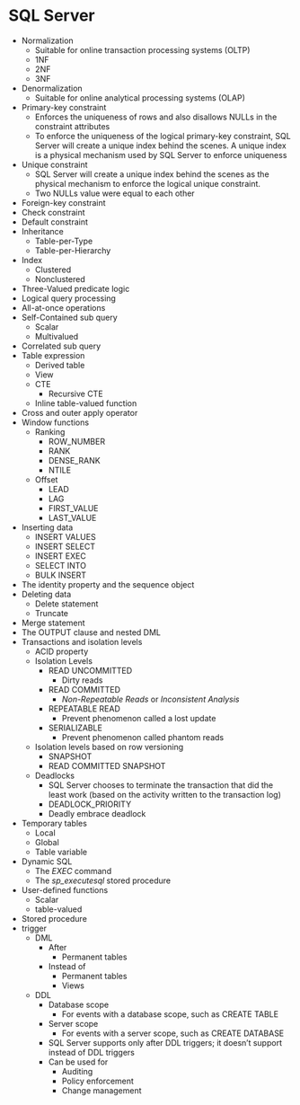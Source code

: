 # SQL Server

* Normalization
  * Suitable for online transaction processing systems (OLTP)
  * 1NF
  * 2NF
  * 3NF
* Denormalization
  * Suitable for online analytical processing systems (OLAP)
* Primary-key constraint
  * Enforces the uniqueness of rows and also disallows NULLs in the constraint attributes
  * To enforce the uniqueness of the logical primary-key constraint, SQL Server will create
      a unique index behind the scenes. A unique index is a physical mechanism used by
      SQL Server to enforce uniqueness
* Unique constraint
  * SQL Server will create a unique index behind the scenes as the physical mechanism to enforce
      the logical unique constraint.
  * Two NULLs value were equal to each other
* Foreign-key constraint
* Check constraint
* Default constraint
* Inheritance
  * Table-per-Type
  * Table-per-Hierarchy
* Index
  * Clustered
  * Nonclustered
* Three-Valued predicate logic
* Logical query processing
* All-at-once operations
* Self-Contained sub query
  * Scalar
  * Multivalued
* Correlated sub query
* Table expression
  * Derived table
  * View
  * CTE
    * Recursive CTE
  * Inline table-valued function
* Cross and outer apply operator
* Window functions
  * Ranking
    * ROW_NUMBER
    * RANK
    * DENSE_RANK
    * NTILE
  * Offset
    * LEAD
    * LAG
    * FIRST_VALUE
    * LAST_VALUE
* Inserting data
  * INSERT VALUES
  * INSERT SELECT
  * INSERT EXEC
  * SELECT INTO
  * BULK INSERT
* The identity property and the sequence object
* Deleting data
  * Delete statement
  * Truncate
* Merge statement
* The OUTPUT clause and nested DML
* Transactions and isolation levels
  * ACID property
  * Isolation Levels
    * READ UNCOMMITTED
      * Dirty reads
    * READ COMMITTED
      * *Non-Repeatable Reads* or *Inconsistent Analysis*
    * REPEATABLE READ
      * Prevent phenomenon called a lost update
    * SERIALIZABLE
      * Prevent phenomenon called phantom reads
  * Isolation levels based on row versioning
    * SNAPSHOT
    * READ COMMITTED SNAPSHOT
  * Deadlocks
    * SQL Server chooses to terminate the transaction that did the least work
        (based on the activity written to the transaction log)
    * DEADLOCK_PRIORITY
    * Deadly embrace deadlock
* Temporary tables
  * Local
  * Global
  * Table variable
* Dynamic SQL
  * The *EXEC* command
  * The *sp_executesql* stored procedure
* User-defined functions
  * Scalar
  * table-valued
* Stored procedure
* trigger
  * DML
    * After
      * Permanent tables
    * Instead of
      * Permanent tables
      * Views
  * DDL
    * Database scope
      * For events with a database scope, such as CREATE TABLE
    * Server scope
      * For events with a server scope, such as CREATE DATABASE
    * SQL Server supports only after DDL triggers; it doesn’t support instead of DDL triggers
    * Can be used for
      * Auditing
      * Policy enforcement
      * Change management
